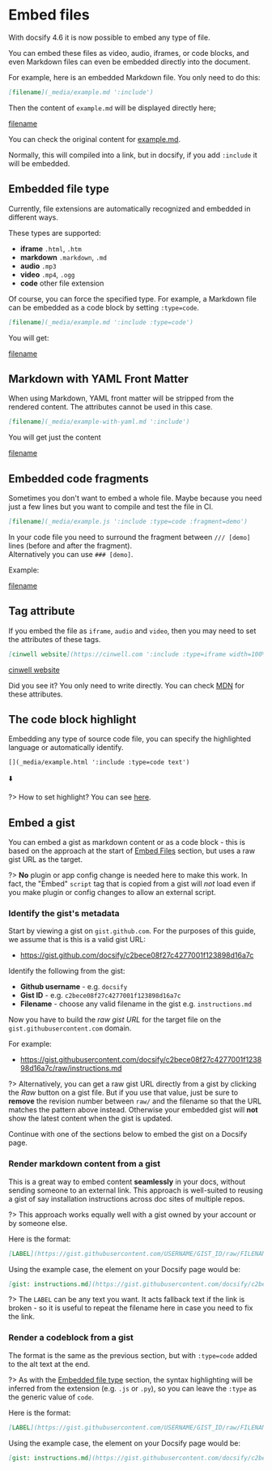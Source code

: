 # Embed files

With docsify 4.6 it is now possible to embed any type of file.

You can embed these files as video, audio, iframes, or code blocks, and even Markdown files can even be embedded directly into the document.

For example, here is an embedded Markdown file. You only need to do this:

```markdown
[filename](_media/example.md ':include')
```

Then the content of `example.md` will be displayed directly here;

[filename](_media/example.md ':include')

You can check the original content for [example.md](_media/example.md ':ignore').

Normally, this will compiled into a link, but in docsify, if you add `:include` it will be embedded.

## Embedded file type

Currently, file extensions are automatically recognized and embedded in different ways.

These types are supported:

* **iframe** `.html`, `.htm`
* **markdown** `.markdown`, `.md`
* **audio** `.mp3`
* **video** `.mp4`, `.ogg`
* **code** other file extension

Of course, you can force the specified type. For example, a Markdown file can be embedded as a code block by setting `:type=code`.

```markdown
[filename](_media/example.md ':include :type=code')
```

You will get:

[filename](_media/example.md ':include :type=code')

## Markdown with YAML Front Matter

When using Markdown, YAML front matter will be stripped from the rendered content. The attributes cannot be used in this case.

```markdown
[filename](_media/example-with-yaml.md ':include')
```

You will get just the content

[filename](_media/example-with-yaml.md ':include')

## Embedded code fragments

Sometimes you don't want to embed a whole file. Maybe because you need just a few lines but you want to compile and test the file in CI.

```markdown
[filename](_media/example.js ':include :type=code :fragment=demo')
```

In your code file you need to surround the fragment between `/// [demo]` lines (before and after the fragment).  
Alternatively you can use `### [demo]`.

Example:

[filename](_media/example.js ':include :type=code :fragment=demo')

## Tag attribute

If you embed the file as `iframe`, `audio` and `video`, then you may need to set the attributes of these tags.

```markdown
[cinwell website](https://cinwell.com ':include :type=iframe width=100% height=400px')
```

[cinwell website](https://cinwell.com ':include :type=iframe width=100% height=400px')

Did you see it? You only need to write directly. You can check [MDN](https://developer.mozilla.org/en-US/docs/Web/HTML/Element/iframe) for these attributes.

## The code block highlight

Embedding any type of source code file, you can specify the highlighted language or automatically identify.

```markdown
[](_media/example.html ':include :type=code text')
```

⬇️

[](_media/example.html ':include :type=code text')

?> How to set highlight? You can see [here](language-highlight.md).

## Embed a gist

You can embed a gist as markdown content or as a code block - this is based on the approach at the start of [Embed Files](#embed-files) section, but uses a raw gist URL as the target.

?> **No** plugin or app config change is needed here to make this work. In fact, the "Embed" `script` tag that is copied from a gist will _not_ load even if you make plugin or config changes to allow an external script.

### Identify the gist's metadata

Start by viewing a gist on `gist.github.com`. For the purposes of this guide, we assume that is this is a valid gist URL:

- https://gist.github.com/docsify/c2bece08f27c4277001f123898d16a7c

Identify the following from the gist:

- **Github username** - e.g. `docsify`
- **Gist ID** - e.g. `c2bece08f27c4277001f123898d16a7c`
- **Filename** - choose any valid filename in the gist e.g. `instructions.md`

Now you have to build the _raw gist URL_ for the target file on the `gist.githubusercontent.com` domain.

For example:

- https://gist.githubusercontent.com/docsify/c2bece08f27c4277001f123898d16a7c/raw/instructions.md 

?> Alternatively, you can get a raw gist URL directly from a gist by clicking the _Raw_ button on a gist file. But if you use that value, just be sure to **remove** the revision number between `raw/` and the filename so that the URL matches the pattern above instead. Otherwise your embedded gist will **not** show the latest content when the gist is updated.

Continue with one of the sections below to embed the gist on a Docsify page.

### Render markdown content from a gist

This is a great way to embed content **seamlessly** in your docs, without sending someone to an external link. This approach is well-suited to reusing a gist of say installation instructions across doc sites of multiple repos.

?> This approach works equally well with a gist owned by your account or by someone else.

Here is the format:

```markdown
[LABEL](https://gist.githubusercontent.com/USERNAME/GIST_ID/raw/FILENAME ':include')
```

Using the example case, the element on your Docsify page would be:

```markdown
[gist: instructions.md](https://gist.githubusercontent.com/docsify/c2bece08f27c4277001f123898d16a7c/raw/instructions.md ':include')
```

?> The `LABEL` can be any text you want. It acts fallback text if the link is broken - so it is useful to repeat the filename here in case you need to fix the link.

### Render a codeblock from a gist

The format is the same as the previous section, but with `:type=code` added to the alt text at the end. 

?> As with the [Embedded file type](#embedded-file-type) section, the syntax highlighting will be inferred from the extension (e.g. `.js` or `.py`), so you can leave the `:type` as the generic value of `code`.
 
Here is the format:

```markdown
[LABEL](https://gist.githubusercontent.com/USERNAME/GIST_ID/raw/FILENAME ':include :type=code')
```

Using the example case, the element on your Docsify page would be:

```markdown
[gist: instructions.md](https://gist.githubusercontent.com/docsify/c2bece08f27c4277001f123898d16a7c/raw/instructions.md ':include :type=code')
```
